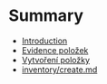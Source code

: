 # Summary

* [Introduction](README.md)
* [Evidence položek](inventory.md)
* [Vytvoření položky](inventory/create.md)
* [inventory/create.md](receipt.md)

